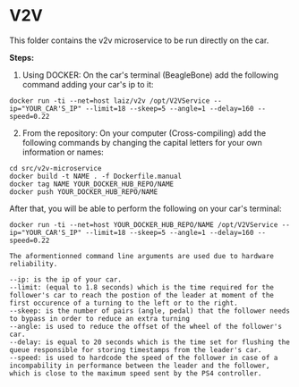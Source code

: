 # V2V

This folder contains the v2v microservice to be run directly on the car. 

**Steps:**

1. Using DOCKER:
On the car's terminal (BeagleBone) add the following command adding your car's ip to it:

```
docker run -ti --net=host laiz/v2v /opt/V2VService --ip="YOUR_CAR'S_IP" --limit=18 --skeep=5 --angle=1 --delay=160 --speed=0.22
```

2. From the repository:
On your computer (Cross-compiling) add the following commands by changing the capital letters for your own information or names:

```
cd src/v2v-microservice
docker build -t NAME . -f Dockerfile.manual
docker tag NAME YOUR_DOCKER_HUB_REPO/NAME
docker push YOUR_DOCKER_HUB_REPO/NAME
```

After that, you will be able to perform the following on your car's terminal:

```
docker run -ti --net=host YOUR_DOCKER_HUB_REPO/NAME /opt/V2VService --ip="YOUR_CAR'S_IP" --limit=18 --skeep=5 --angle=1 --delay=160 --speed=0.22

The aformentionned command line arguments are used due to hardware reliability.

--ip: is the ip of your car.
--limit: (equal to 1.8 seconds) which is the time required for the follower's car to reach the postion of the leader at moment of the first occurence of a turning to the left or to the right.
--skeep: is the number of pairs (angle, pedal) that the follower needs to bypass in order to reduce an extra turning
--angle: is used to reduce the offset of the wheel of the follower's car.
--delay: is equal to 20 seconds which is the time set for flushing the queue responsible for storing timestamps from the leader's car.
--speed: is used to hardcode the speed of the follower in case of a incompability in performance between the leader and the follower, which is close to the maximum speed sent by the PS4 controller.

```
